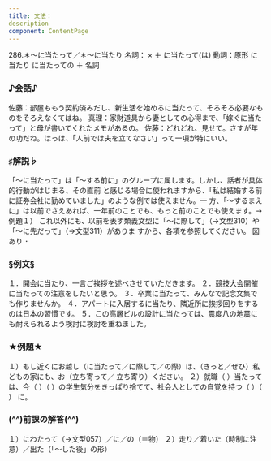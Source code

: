 ```yaml
---
title: 文法：
description
component: ContentPage
---
```



286.＊～に当たって／＊～に当たり
名詞： × ＋ に当たって(は)
動詞：原形 に当たり に当たっての ＋ 名詞
### ♪会話♪
佐藤：部屋ももう契約済みだし、新生活を始めるに当たって、そろそろ必要なものをそろえなくてはね。 真理：家財道具から妻としての心得まで、「嫁ぐに当たって」と母が書いてくれたメモがあるの。 佐藤：どれどれ、見せて。さすが年の功だね。はっは、「人前では夫を立てなさい」って一項が特にいい。
### ♯解説♭
「～に当たって」は「～する前に」のグループに属します。しかし、話者が具体的行動がはじまる、その直前 と感じる場合に使われますから、「私は結婚する前に証券会社に勤めていました」のような例では使えません。一 方、「～するまえに」は以前でさえあれば、一年前のことでも、もっと前のことでも使えます。→例題１）
これ以外にも、以前を表す類義文型に「～に際して」（→文型310）や「～に先だって」（→文型311）がありま すから、各項を参照してください。
図あり ･
### §例文§
１．開会に当たり、一言ご挨拶を述べさせていただきます。
２．競技大会開催に当たっての注意をしたいと思う。
３．卒業に当たって、みんなで記念文集でも作りませんか。
４．アパートに入居するに当たり、隣近所に挨拶回りをするのは日本の習慣です。
５．この高層ビルの設計に当たっては、震度八の地震にも耐えられるよう検討に検討を重ねました。
### ★例題★
１）もし近くにお越し（に当たって／に際して／の際）は、（きっと／ぜひ）私どもの家にも、お（立ち寄って／
立ち寄り）ください。
２）就職（ ）当たっては、今（ ）（ ）の学生気分をきっぱり捨てて、社会人としての自覚を持つ（ ）（ ）
に。
### (^^)前課の解答(^^)
１）にわたって（→文型057）／に／の（＝物）
２）走り／着いた（時制に注意）／出た（「～した後」の形）
